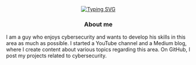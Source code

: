 <!-- Header text -->
<div align="center">
<a href="https://git.io/typing-svg"><img src="https://readme-typing-svg.herokuapp.com?font=Tilt+Neon&size=40&pause=1000&color=228B22&center=true&vCenter=true&multiline=true&random=false&width=850&height=150&lines=user%40server%3A~%23_+whoami;rootshellace" alt="Typing SVG" /></a>
</div>

<h3 align="center">About me</h3>
<p>I am a guy who enjoys cybersecurity and wants to develop his skills in this area as much as possible. I started a YouTube channel and a Medium blog, where I create content about various topics regarding this area. On GitHub, I post my projects related to cybersecurity.</p>
